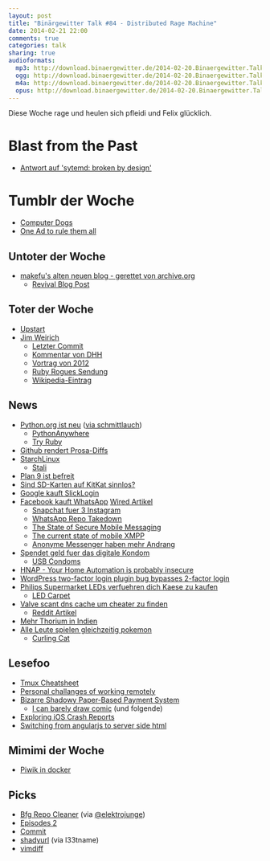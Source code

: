 ```yaml
---
layout: post
title: "Binärgewitter Talk #84 - Distributed Rage Machine"
date: 2014-02-21 22:00
comments: true
categories: talk
sharing: true
audioformats:
  mp3: http://download.binaergewitter.de/2014-02-20.Binaergewitter.Talk.84.mp3
  ogg: http://download.binaergewitter.de/2014-02-20.Binaergewitter.Talk.84.ogg
  m4a: http://download.binaergewitter.de/2014-02-20.Binaergewitter.Talk.84.m4a
  opus: http://download.binaergewitter.de/2014-02-20.Binaergewitter.Talk.84.opus
---
```

Diese Woche rage und heulen sich pfleidi und Felix glücklich.

# Blast from the Past

- [Antwort auf 'sytemd: broken by design']( https://tim.siosm.fr/blog/2014/02/10/ewontfix-ecouldfix-systemd )

# Tumblr der Woche

- [Computer Dogs]( http://computerdogs.tumblr.com/ )
- [One Ad to rule them all]( http://oneadtorulethemall.tumblr.com/ )

## Untoter der Woche

- [makefu's alten neuen blog]( http://euer.krebsco.de/ )[ - gerettet von archive.org]( https://web.archive.org/web/20120904064020/http://euer.krebsco.de/ )
   - [Revival Blog Post]( http://euer.krebsco.de/revive-this-blog.html )

## Toter der Woche

- [Upstart]( http://www.markshuttleworth.com/archives/1316 )
- [Jim Weirich]( http://forum.ruby-portal.de/viewtopic.php?f=6&t=26390 )
    * [Letzter Commit]( https://github.com/jimweirich/wyriki/commit/d28fac7f18aeacb00d8ad3460a0a5a901617c2d4 )
    * [Kommentar von DHH]( https://twitter.com/dhh/status/436410949919313920 )
    * [Vortrag von 2012]( http://www.youtube.com/watch?v=FITJMJjASUs )
    * [Ruby Rogues Sendung]( http://rubyrogues.com/rr-60-solid-with-jim-weirich/ )
    * [Wikipedia-Eintrag]( https://en.wikipedia.org/wiki/Jim_Weirich )

## News

- [Python.org ist neu]( http://python.org/ ) ([via schmittlauch]( https://twitter.com/schmittlauch/status/436455790430683136 ))
  * [PythonAnywhere]( https://www.pythonanywhere.com/ )
  * [Try Ruby]( http://tryruby.org/ )
- [Github rendert Prosa-Diffs]( https://github.com/blog/1784-rendered-prose-diffs )
- [StarchLinux]( http://starchlinux.org/ )
    * [Stali]( http://sta.li/ )
- [Plan 9 ist befreit]( http://beta.slashdot.org/story/198237 )
- [Sind SD-Karten auf KitKat sinnlos?]( https://plus.google.com/+TodLiebeck/posts/gjnmuaDM8sn )
- [Google kauft SlickLogin]( http://www.geektime.com/2014/02/16/google-acquires-slicklogin/ )
- [Facebook kauft WhatsApp]( http://www.theverge.com/2014/2/19/5427332/facebook-is-buying-whatsapp ) [Wired Artikel]( http://www.wired.com/business/2014/02/facebook-whatsapp/ )
    * [Snapchat fuer 3 Instagram]( http://www.stern.de/digital/computer/snapchat-gruender-evan-spiegel-der-mann-der-drei-milliarden-dollar-ablehnte-2081872.html )
    * [WhatsApp Repo Takedown]( https://github.com/github/dmca/blob/master/2014-02-12-WhatsApp.md )
    * [The State of Secure Mobile Messaging]( http://missingm.co/2014/02/fighting-dishfire-the-state-of-mobile-cross-platform-encrypted-messaging/ )
    * [The current state of mobile XMPP]( http://fnanp.in-ulm.de/blog/2014/01/16/01-woes.html )
    * [Anonyme Messenger haben mehr Andrang]( http://www.gulli.com/news/23354-anonymer-messaging-dienst-auf-erfolgskurs-2014-02-20 )
- [Spendet geld fuer das digitale Kondom]( http://www.indiegogo.com/projects/digital-condom )
   - [USB Condoms]( http://www.usbcondoms.com/ )
- [HNAP - Your Home Automation is probably insecure]( https://isc.sans.edu/diary/More+on+HNAP+-+What+is+it%2C+How+to+Use+it%2C+How+to+Find+it/17648 )
- [WordPress two-factor login plugin bug bypasses 2-factor login]( ... )
- [Philips Supermarket LEDs verfuehren dich Kaese zu kaufen]( http://www.wired.co.uk/news/archive/2014-02/17/philips-supermarket-leds )
   * [LED Carpet]( http://www.wired.co.uk/news/archive/2013-11/20/philips-led-carpet/viewgallery/330563 )
- [Valve scant dns cache um cheater zu finden]( http://arstechnica.com/gaming/2014/02/valve-dns-privacy-flap-exposes-the-murky-world-of-cheat-prevention/ )
   - [Reddit Artikel]( http://www.reddit.com/r/gaming/comments/1y70ej/valve_vac_and_trust/ )
- [Mehr Thorium in Indien]( http://www.gulli.com/news/23325-indien-plant-thorium-basiertes-nuklearkraftwerk-2014-02-17 )
- [Alle Leute spielen gleichzeitig pokemon]( http://arstechnica.com/gaming/2014/02/the-bizarre-mind-numbing-mesmerizing-beauty-of-twitch-plays-pokemon/ )
    * [Curling Cat]( http://img.pandawhale.com/103008-Olympic-Cat-Curling-gif-Purrli-FLv6.gif )

## Lesefoo

- [Tmux Cheatsheet]( https://gist.github.com/henrik/1967800 )
- [Personal challanges of working remotely]( http://www.paperplanes.de/2014/2/14/personal-challenges-of-remote-work.html )
- [Bizarre Shadowy Paper-Based Payment System]( http://ledracapital.com/blog/2014/2/17/bitcoin-series-19-bizarre-shadowy-paper-based-payment-system-being-rolled-out-worldwide )
    * [I can barely draw comic]( http://www.icanbarelydraw.com/comic/2559 ) (und folgende)
- [Exploring iOS Crash Reports]( https://www.plausible.coop/blog/?p=176 )
- [Switching from angularjs to server side html]( https://sourcegraph.com/blog/switching-from-angularjs-to-server-side-html )

## Mimimi der Woche

- [Piwik in docker]( http://euer.krebsco.de/piwik-for-this-blog.html )

## Picks

- [Bfg Repo Cleaner]( http://rtyley.github.io/bfg-repo-cleaner/ ) (via [@elektrojunge]( https://twitter.com/elektrojunge ))
- [Episodes 2]( http://the-skylab.de/episodes/ )
- [Commit]( https://itunes.apple.com/de/app/commit/id473527073?l=en&mt=8 )
- [shadyurl]( http://www.shadyurl.com/ ) (via l33tname)
- [vimdiff]( http://vimdoc.sourceforge.net/htmldoc/diff.html )
